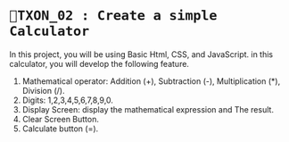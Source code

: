 # `📍TXON_02 : Create a simple Calculator` 

In this project, you will be using Basic Html, CSS, and JavaScript. in this calculator, you will develop the following feature.
1. Mathematical operator: Addition (+), Subtraction (-), Multiplication (*), Division (/).
2. Digits: 1,2,3,4,5,6,7,8,9,0.
3. Display Screen: display the mathematical expression and The result.
4. Clear Screen Button.
5. Calculate button (=).

